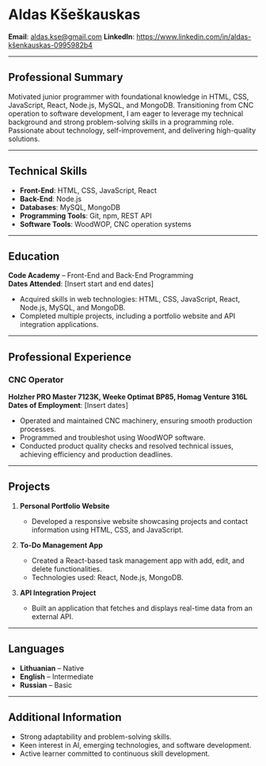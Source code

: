 # Aldas Kšeškauskas

**Email**: aldas.kse@gmail.com
**LinkedIn**: https://www.linkedin.com/in/aldas-kšenkauskas-0995982b4

---

## Professional Summary
Motivated junior programmer with foundational knowledge in HTML, CSS, JavaScript, React, Node.js, MySQL, and MongoDB. Transitioning from CNC operation to software development, I am eager to leverage my technical background and strong problem-solving skills in a programming role. Passionate about technology, self-improvement, and delivering high-quality solutions.

---

## Technical Skills
- **Front-End**: HTML, CSS, JavaScript, React  
- **Back-End**: Node.js  
- **Databases**: MySQL, MongoDB  
- **Programming Tools**: Git, npm, REST API  
- **Software Tools**: WoodWOP, CNC operation systems

---

## Education
**Code Academy** – Front-End and Back-End Programming  
**Dates Attended**: [Insert start and end dates]  
- Acquired skills in web technologies: HTML, CSS, JavaScript, React, Node.js, MySQL, and MongoDB.  
- Completed multiple projects, including a portfolio website and API integration applications.

---

## Professional Experience
### CNC Operator  
**Holzher PRO Master 7123K, Weeke Optimat BP85, Homag Venture 316L**  
**Dates of Employment**: [Insert dates]  
- Operated and maintained CNC machinery, ensuring smooth production processes.  
- Programmed and troubleshot using WoodWOP software.  
- Conducted product quality checks and resolved technical issues, achieving efficiency and production deadlines.

---

## Projects
1. **Personal Portfolio Website**  
   - Developed a responsive website showcasing projects and contact information using HTML, CSS, and JavaScript.

2. **To-Do Management App**  
   - Created a React-based task management app with add, edit, and delete functionalities.  
   - Technologies used: React, Node.js, MongoDB.

3. **API Integration Project**  
   - Built an application that fetches and displays real-time data from an external API.

---

## Languages
- **Lithuanian** – Native  
- **English** – Intermediate  
- **Russian** – Basic

---

## Additional Information
- Strong adaptability and problem-solving skills.  
- Keen interest in AI, emerging technologies, and software development.  
- Active learner committed to continuous skill development.



